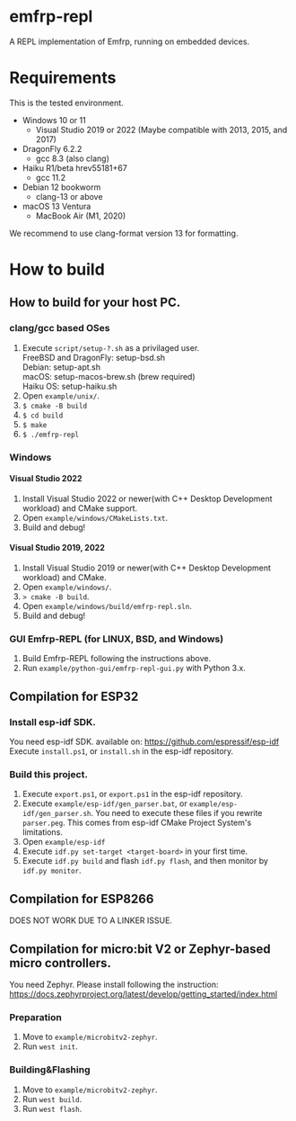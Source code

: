 # emfrp-repl
A REPL implementation of Emfrp, running on embedded devices.

# Requirements
This is the tested environment.
 * Windows 10 or 11
   * Visual Studio 2019 or 2022 (Maybe compatible with 2013, 2015, and 2017)
 * DragonFly 6.2.2
   * gcc 8.3 (also clang)
 * Haiku R1/beta hrev55181+67
   * gcc 11.2
 * Debian 12 bookworm
   * clang-13 or above
 * macOS 13 Ventura
   * MacBook Air (M1, 2020)

We recommend to use clang-format version 13 for formatting.

# How to build
## How to build for your host PC.
### clang/gcc based OSes
1. Execute `script/setup-?.sh` as a privilaged user.  
   FreeBSD and DragonFly: setup-bsd.sh  
   Debian: setup-apt.sh  
   macOS: setup-macos-brew.sh (brew required)  
   Haiku OS: setup-haiku.sh  
2. Open `example/unix/`.
3. `$ cmake -B build`
4. `$ cd build`
5. `$ make`
6. `$ ./emfrp-repl`

### Windows
#### Visual Studio 2022
1. Install Visual Studio 2022 or newer(with C++ Desktop Development workload) and CMake support.
2. Open `example/windows/CMakeLists.txt`.
3. Build and debug!

#### Visual Studio 2019, 2022
1. Install Visual Studio 2019 or newer(with C++ Desktop Development workload) and CMake.
2. Open `example/windows/`.
3. `> cmake -B build`.
4. Open `example/windows/build/emfrp-repl.sln`.
5. Build and debug!

### GUI Emfrp-REPL (for LINUX, BSD, and Windows)
1. Build Emfrp-REPL following the instructions above.
2. Run `example/python-gui/emfrp-repl-gui.py` with Python 3.x.

## Compilation for ESP32
### Install esp-idf SDK.
You need esp-idf SDK. available on: https://github.com/espressif/esp-idf  
Execute `install.ps1`, or `install.sh` in the esp-idf repository.

### Build this project.
1. Execute `export.ps1`, or `export.ps1` in the esp-idf repository.
2. Execute `example/esp-idf/gen_parser.bat`, or `example/esp-idf/gen_parser.sh`. You need to execute these files if you rewrite `parser.peg`. This comes from esp-idf CMake Project System's limitations.
3. Open `example/esp-idf`
4. Execute `idf.py set-target <target-board>` in your first time.
5. Execute `idf.py build` and flash `idf.py flash`, and then monitor by `idf.py monitor`.

## Compilation for ESP8266
DOES NOT WORK DUE TO A LINKER ISSUE.

## Compilation for micro:bit V2 or Zephyr-based micro controllers.
You need Zephyr. Please install following the instruction: https://docs.zephyrproject.org/latest/develop/getting_started/index.html  

### Preparation
1. Move to `example/microbitv2-zephyr`.
2. Run `west init`.

### Building&Flashing
1. Move to `example/microbitv2-zephyr`.
2. Run `west build`.
3. Run `west flash`.
